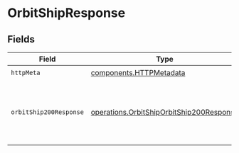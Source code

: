 # OrbitShipResponse


## Fields

| Field                                                                                                | Type                                                                                                 | Required                                                                                             | Description                                                                                          |
| ---------------------------------------------------------------------------------------------------- | ---------------------------------------------------------------------------------------------------- | ---------------------------------------------------------------------------------------------------- | ---------------------------------------------------------------------------------------------------- |
| `httpMeta`                                                                                           | [components.HTTPMetadata](../../models/components/httpmetadata.md)                                   | :heavy_check_mark:                                                                                   | N/A                                                                                                  |
| `orbitShip200Response`                                                                               | [operations.OrbitShipOrbitShip200Response](../../models/operations/orbitshiporbitship200response.md) | :heavy_minus_sign:                                                                                   | The ship has successfully moved into orbit at its current location.                                  |
